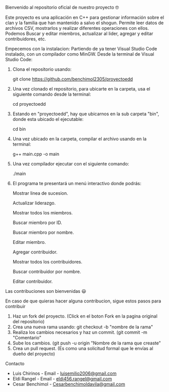 Bienvenido al repositorio oficial de nuestro proyecto 🤓

Este proyecto es una aplicación en C++ para gestionar información sobre el clan y la familia que han mantenido a salvo el shogun. Permite leer datos de archivos CSV, mostrarlos y realizar diferentes operaciones con ellos. Podemos Buscar y editar miembros, actualizar al lider, agregar y editar contribuidores, etc.

Empecemos con la instalacion:
Partiendo de ya tener Visual Studio Code instalado, con un compilador como MinGW.
Desde la terminal de Visual Studio Code:

1. Clona el repositorio usando:

   git clone https://github.com/benchimol2305/proyectoedd

2. Una vez clonado el repositorio, para ubicarte en la carpeta, usa el siguiente comando desde la terminal:
   
   cd proyectoedd
   
3. Estando en "proyectoedd", hay que ubicarnos en la sub carpeta "bin", donde esta ubicado el ejecutable:

   cd bin
   
4. Una vez ubicado en la carpeta, compilar el archivo usando en la terminal:

   g++ main.cpp -o main

5. Una vez compilador ejecutar con el siguiente comando:

    ./main
  
6. El programa te presentará un menú interactivo donde podrás:

   Mostrar linea de sucesion.
   
   Actualizar liderazgo.
   
   Mostrar todos los miembros.

   Buscar miembro por ID.

   Buscar miembro por nombre.

   Editar miembro.

   Agregar contribuidor.

   Mostrar todos los contribuidores.

   Buscar contribuidor por nombre.

   Editar contribuidor.

Las contribuciones son bienvenidas 😃 

En caso de que quieras hacer alguna contribucion, sigue estos pasos para contribuir

1. Haz un fork del proyecto. (Click en el boton Fork en la pagina original del repositorio)
2. Crea una nueva rama usando: git checkout -b "nombre de la rama"
3. Realiza los cambios necesarios y haz un commit. (git commit -m "Comentario"
4. Sube los cambios. (git push -u origin "Nombre de la rama que creaste"
5. Crea un pull request. (Es como una solicitud formal que le envías al dueño del proyecto)

Contacto
- Luis Chirinos - Email - luisemilio2006@gmail.com
- Eldi Rangel - Email - eldi456.rangel@gmail.com
- Cesar Benchimol - Cesarbenchimoldavila@gmail.com


